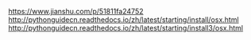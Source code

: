 https://www.jianshu.com/p/51811fa24752
http://pythonguidecn.readthedocs.io/zh/latest/starting/install/osx.html
http://pythonguidecn.readthedocs.io/zh/latest/starting/install3/osx.html
